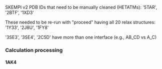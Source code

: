 SKEMPI v2 PDB IDs that need to be manually cleaned (HETATMs): '5TAR', '2BTF', '1XD3'

These needed to be re-run with "proceed" having all 20 relax structures: '1Y33', '2J8U', '1FY8'

'3SE3', '3SE4', '2C5D' have more than one interface (e.g., AB_CD vs A_C)

### Calculation processing

#### 1AK4
